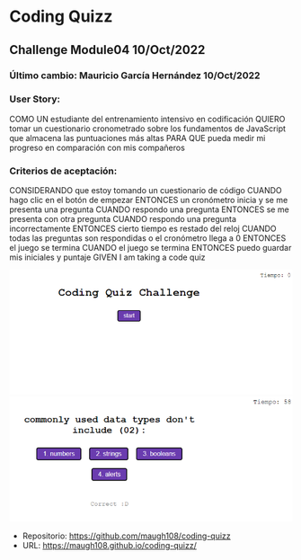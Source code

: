 # Coding Quizz
## Challenge Module04  10/Oct/2022
### Último cambio: Mauricio García Hernández 10/Oct/2022

### User Story:
COMO UN estudiante del entrenamiento intensivo en codificación
QUIERO tomar un cuestionario cronometrado sobre los fundamentos de JavaScript que almacena las puntuaciones más altas
PARA QUE pueda medir mi progreso en comparación con mis compañeros


### Criterios de aceptación:
CONSIDERANDO que estoy tomando un cuestionario de código
CUANDO hago clic en el botón de empezar
ENTONCES un cronómetro inicia y se me presenta una pregunta
CUANDO respondo una pregunta
ENTONCES se me presenta con otra pregunta
CUANDO respondo una pregunta incorrectamente
ENTONCES cierto tiempo es restado del reloj
CUANDO todas las preguntas son respondidas o el cronómetro llega a 0 
ENTONCES el juego se termina
CUANDO el juego se termina
ENTONCES puedo guardar mis iniciales y puntaje
GIVEN I am taking a code quiz


![Preview](./assets/images/preview-start.png)
![Preview](./assets/images/preview-question.png)

* Repositorio: https://github.com/maugh108/coding-quizz
* URL: https://maugh108.github.io/coding-quizz/